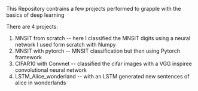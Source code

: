 This Repository contrains a few projects performed to grapple with the basics of deep learning

There are 4 projects:
1) MNSIT from scratch --  here I classified the MNSIT digits using a neural network I used form scratch with Numpy
2) MNSIT with pytorch -- MNSIT classification but then using Pytorch framework
3) CIFAR10 with Convnet -- classified the cifar images with a VGG inspiree convolutional neural network
4) LSTM_Alice_wonderland -- with an LSTM generated new sentences of alice in wonderlands